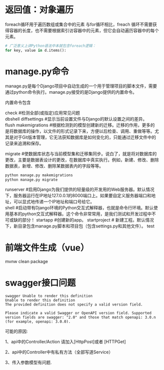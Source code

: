 ```python

```

# 返回值：对象遍历
foreach循环用于遍历数组或集合中的元素
与for循环相比，freach 循环不需要获得容器的长度，也不需要根据索引访容器中的元素，但它会自动遍历容器中的每个元素。
```python
# 广泛意义上讲Python语法中本就包含foreach逻辑：
for key, value in d.items():
```

# manage.py命令

manage.py是每个Django项目中自动生成的一个用于管理项目的脚本文件，需要通过python命令执行。manage.py接受的是Django提供的内置命令。

内置命令包含

check #检测全部(或指定)应用常见问题  
dbshell 
diffsettings #显示当前设置文件与Django的默认设置之间的差异。  
flush
makemigrations  #根据检测到的模型创建新的迁移。迁移的作用，更多的是将数据库的操作，以文件的形式记录下来，方便以后检查、调用、重做等等。尤其是对于Git版本管理，它无法获知数据库是如何变化的，只能通过迁移文件中的记录来追溯和保存。 

migrate  #使数据库状态与当前模型集和迁移集同步。说白了，就是将对数据库的更改，主要是数据表设计的更改，在数据库中真实执行。例如，新建、修改、删除数据表，新增、修改、删除某数据表内的字段等等。  
```python
python manage.py makemigrations
python manage.py migrate
```  
runserver #启用Django为我们提供的轻量级的开发用的Web服务器。默认情况下，服务器运行在IP地址127.0.0.1的8000端口上。如果要自定义服务器端口和地址，可以显式地传递一个IP地址和端口号给它。  
shell #启动带有Django环境的Python交互式解释器，也就是命令行环境。默认使用基本的python交互式解释器。这个命令非常常用，是我们测试和开发过程中不可或缺的部分！
startapp #创建新的app。
startproject # 新建工程。默认情况下，新目录包含manage.py脚本和项目包（包含settings.py和其他文件）。
test



# 前端文件生成（vue）

mvnw clean package
# swagger接口问题
```
swagger Unable to render this definition
Unable to render this definition
The provided definition does not specify a valid version field.

Please indicate a valid Swagger or OpenAPI version field. Supported version fields are swagger: "2.0" and those that match openapi: 3.0.n (for example, openapi: 3.0.0).
```
 

可能的原因:  

1、api中的Controller/Action 请加入[HttpPost]或者 [HTTPGet]  

2、api中的Controller中有私有方法（全部写道Service）  

3、传入参数模型有问题.  
